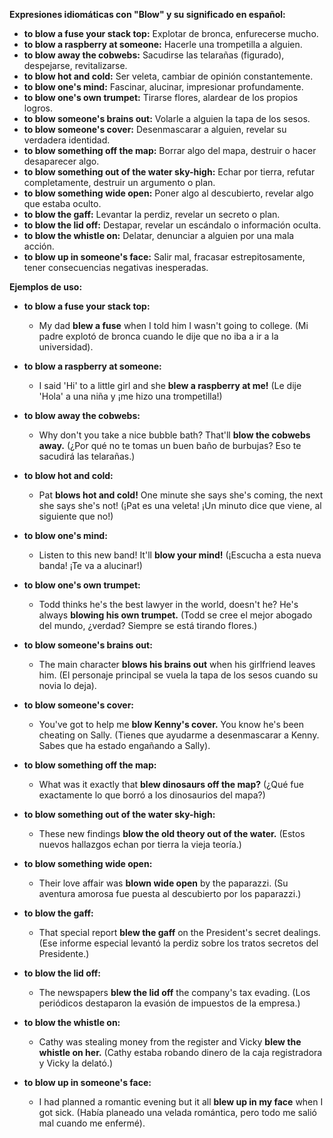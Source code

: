 
**Expresiones idiomáticas con "Blow" y su significado en español:**

*   **to blow a fuse   your stack   top:** Explotar de bronca, enfurecerse mucho.
*   **to blow a raspberry at someone:** Hacerle una trompetilla a alguien.
*   **to blow away the cobwebs:** Sacudirse las telarañas (figurado), despejarse, revitalizarse.
*   **to blow hot and cold:** Ser veleta, cambiar de opinión constantemente.
*   **to blow one's mind:** Fascinar, alucinar, impresionar profundamente.
*   **to blow one's own trumpet:** Tirarse flores, alardear de los propios logros.
*   **to blow someone's brains out:** Volarle a alguien la tapa de los sesos.
*   **to blow someone's cover:** Desenmascarar a alguien, revelar su verdadera identidad.
*   **to blow something off the map:** Borrar algo del mapa, destruir o hacer desaparecer algo.
*   **to blow something out of the water   sky-high:** Echar por tierra, refutar completamente, destruir un argumento o plan.
*   **to blow something wide open:** Poner algo al descubierto, revelar algo que estaba oculto.
*   **to blow the gaff:** Levantar la perdiz, revelar un secreto o plan.
*   **to blow the lid off:** Destapar, revelar un escándalo o información oculta.
*   **to blow the whistle on:** Delatar, denunciar a alguien por una mala acción.
*   **to blow up in someone's face:** Salir mal, fracasar estrepitosamente, tener consecuencias negativas inesperadas.

**Ejemplos de uso:**

*   **to blow a fuse   your stack   top:**
    *   My dad **blew a fuse** when I told him I wasn't going to college. (Mi padre explotó de bronca cuando le dije que no iba a ir a la universidad).

*   **to blow a raspberry at someone:**
    *   I said 'Hi' to a little girl and she **blew a raspberry at me!** (Le dije 'Hola' a una niña y ¡me hizo una trompetilla!)

*   **to blow away the cobwebs:**
    *   Why don't you take a nice bubble bath? That'll **blow the cobwebs away.** (¿Por qué no te tomas un buen baño de burbujas? Eso te sacudirá las telarañas.)

*   **to blow hot and cold:**
    *   Pat **blows hot and cold!** One minute she says she's coming, the next she says she's not! (¡Pat es una veleta! ¡Un minuto dice que viene, al siguiente que no!)

*   **to blow one's mind:**
    *   Listen to this new band! It'll **blow your mind!** (¡Escucha a esta nueva banda! ¡Te va a alucinar!)

*   **to blow one's own trumpet:**
    *   Todd thinks he's the best lawyer in the world, doesn't he? He's always **blowing his own trumpet.** (Todd se cree el mejor abogado del mundo, ¿verdad? Siempre se está tirando flores.)

*   **to blow someone's brains out:**
    *   The main character **blows his brains out** when his girlfriend leaves him. (El personaje principal se vuela la tapa de los sesos cuando su novia lo deja).

*   **to blow someone's cover:**
    *   You've got to help me **blow Kenny's cover.** You know he's been cheating on Sally. (Tienes que ayudarme a desenmascarar a Kenny. Sabes que ha estado engañando a Sally).

*   **to blow something off the map:**
    *   What was it exactly that **blew dinosaurs off the map?** (¿Qué fue exactamente lo que borró a los dinosaurios del mapa?)

*   **to blow something out of the water   sky-high:**
    *   These new findings **blow the old theory out of the water.** (Estos nuevos hallazgos echan por tierra la vieja teoría.)

*   **to blow something wide open:**
    *   Their love affair was **blown wide open** by the paparazzi. (Su aventura amorosa fue puesta al descubierto por los paparazzi.)

*   **to blow the gaff:**
    *   That special report **blew the gaff** on the President's secret dealings. (Ese informe especial levantó la perdiz sobre los tratos secretos del Presidente.)

*   **to blow the lid off:**
    *   The newspapers **blew the lid off** the company's tax evading. (Los periódicos destaparon la evasión de impuestos de la empresa.)

*   **to blow the whistle on:**
    *   Cathy was stealing money from the register and Vicky **blew the whistle on her.** (Cathy estaba robando dinero de la caja registradora y Vicky la delató.)

*   **to blow up in someone's face:**
    *   I had planned a romantic evening but it all **blew up in my face** when I got sick. (Había planeado una velada romántica, pero todo me salió mal cuando me enfermé).

